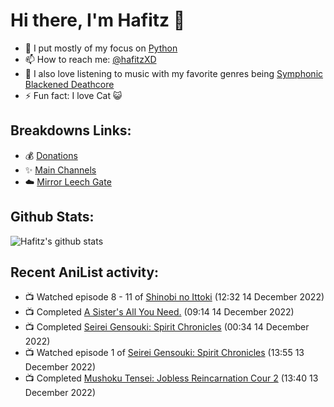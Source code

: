 # Hi there, I'm Hafitz 👋
- 🐍 I put mostly of my focus on [Python](https://python.org)
- 📫 How to reach me: [@hafitzXD](https://t.me/hafitzXD)
- 🎵 I also love listening to music with my favorite genres being [Symphonic Blackened Deathcore](https://youtu.be/qyYmS_iBcy4)
- ⚡ Fun fact: I love Cat 😺

## Breakdowns Links:
- 💰 [Donations](https://t.me/TheBreakdowns/2)
- ✨ [Main Channels](https://t.me/TheBreakdowns)
- ☁️ [Mirror Leech Gate](https://t.me/BreakdownsGate)

## Github Stats:
![Hafitz's github stats](https://github-readme-stats.vercel.app/api?username=breakdowns&show_icons=true&count_private=true&bg_color=00000000&text_color=777)

## Recent AniList activity:
<!-- ANILIST_ACTIVITY:start -->

-   📺 Watched episode 8 - 11 of [Shinobi no Ittoki](https://anilist.co/anime/145604) (12:32 14 December 2022)
-   📺 Completed [A Sister's All You Need.](https://anilist.co/anime/98596) (09:14 14 December 2022)
-   📺 Completed [Seirei Gensouki: Spirit Chronicles](https://anilist.co/anime/126546) (00:34 14 December 2022)
-   📺 Watched episode 1 of [Seirei Gensouki: Spirit Chronicles](https://anilist.co/anime/126546) (13:55 13 December 2022)
-   📺 Completed [Mushoku Tensei: Jobless Reincarnation Cour 2](https://anilist.co/anime/127720) (13:40 13 December 2022)

<!-- ANILIST_ACTIVITY:end -->
